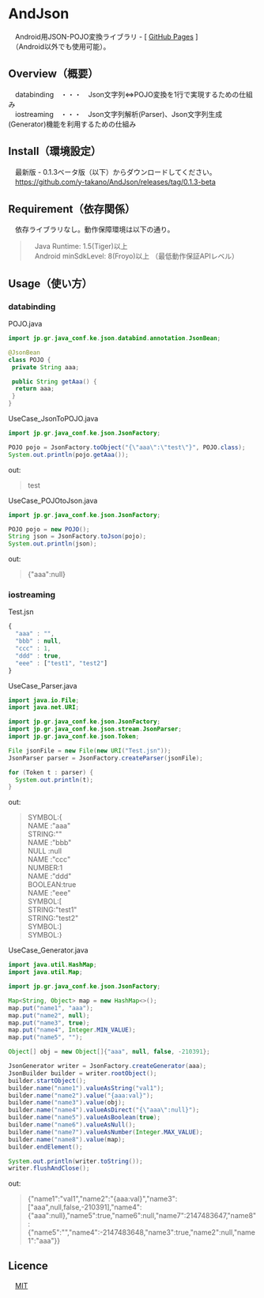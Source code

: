 # AndJson
　Android用JSON-POJO変換ライブラリ - [ [GitHub Pages](https://y-takano.github.io/AndJson/) ]  
　（Android以外でも使用可能）。

## Overview（概要）

　databinding　・・・　Json文字列⇔POJO変換を1行で実現するための仕組み  
　iostreaming　・・・　Json文字列解析(Parser)、Json文字列生成(Generator)機能を利用するための仕組み  

## Install（環境設定）

　最新版 - 0.1.3ベータ版（以下）からダウンロードしてください。   
　https://github.com/y-takano/AndJson/releases/tag/0.1.3-beta  

## Requirement（依存関係）

　依存ライブラリなし。動作保障環境は以下の通り。

>　Java Runtime: 1.5(Tiger)以上  
>　Android minSdkLevel: 8(Froyo)以上 （最低動作保証APIレベル）  

## Usage（使い方）

### databinding
 
POJO.java
```java
import jp.gr.java_conf.ke.json.databind.annotation.JsonBean;

@JsonBean
class POJO {
 private String aaa;

 public String getAaa() {
  return aaa;
 }
}
```

UseCase_JsonToPOJO.java
```java
import jp.gr.java_conf.ke.json.JsonFactory;

POJO pojo = JsonFactory.toObject("{\"aaa\":\"test\"}", POJO.class);
System.out.println(pojo.getAaa());
```
out:
> test

UseCase_POJOtoJson.java
```java
import jp.gr.java_conf.ke.json.JsonFactory;

POJO pojo = new POJO();
String json = JsonFactory.toJson(pojo);
System.out.println(json);
```

out:
> {"aaa":null}  

### iostreaming

Test.jsn
```js
{
  "aaa" : "",
  "bbb" : null,
  "ccc" : 1,
  "ddd" : true,
  "eee" : ["test1", "test2"]
}
```

UseCase_Parser.java
```java
import java.io.File;
import java.net.URI;

import jp.gr.java_conf.ke.json.JsonFactory;
import jp.gr.java_conf.ke.json.stream.JsonParser;
import jp.gr.java_conf.ke.json.Token;

File jsonFile = new File(new URI("Test.jsn"));
JsonParser parser = JsonFactory.createParser(jsonFile);

for (Token t : parser) {
  System.out.println(t);
}
```
out:  
> SYMBOL:{  
> NAME  :"aaa"  
> STRING:""  
> NAME  :"bbb"  
> NULL  :null  
> NAME  :"ccc"  
> NUMBER:1  
> NAME  :"ddd"  
> BOOLEAN:true  
> NAME  :"eee"  
> SYMBOL:[  
> STRING:"test1"  
> STRING:"test2"  
> SYMBOL:]  
> SYMBOL:}  


UseCase_Generator.java
```java
import java.util.HashMap;
import java.util.Map;

import jp.gr.java_conf.ke.json.JsonFactory;

Map<String, Object> map = new HashMap<>();
map.put("name1", "aaa");
map.put("name2", null);
map.put("name3", true);
map.put("name4", Integer.MIN_VALUE);
map.put("name5", "");

Object[] obj = new Object[]{"aaa", null, false, -210391};

JsonGenerator writer = JsonFactory.createGenerator(aaa);
JsonBuilder builder = writer.rootObject();
builder.startObject();
builder.name("name1").valueAsString("val1");
builder.name("name2").value("{aaa:val}");
builder.name("name3").value(obj);
builder.name("name4").valueAsDirect("{\"aaa\":null}");
builder.name("name5").valueAsBoolean(true);
builder.name("name6").valueAsNull();
builder.name("name7").valueAsNumber(Integer.MAX_VALUE);
builder.name("name8").value(map);
builder.endElement();

System.out.println(writer.toString());
writer.flushAndClose();
```
out:
> {"name1":"val1","name2":"{aaa:val}","name3":["aaa",null,false,-210391],"name4":{"aaa":null},"name5":true,"name6":null,"name7":2147483647,"name8":{"name5":"","name4":-2147483648,"name3":true,"name2":null,"name1":"aaa"}}

## Licence

　[MIT](http://opensource.org/licenses/mit-license.php)
